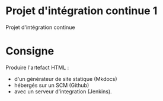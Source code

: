 # Projet d'intégration continue 1

Projet d'intégration continue

# Consigne

Produire l'artefact HTML :
 
* d'un générateur de site statique (Mkdocs) 
* hébergés sur un SCM (Github) 
* avec un serveur d'integration (Jenkins).

